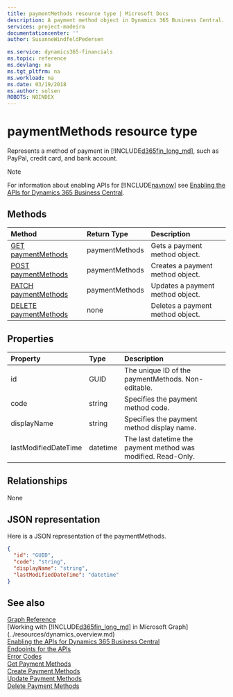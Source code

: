 ```yaml
---
title: paymentMethods resource type | Microsoft Docs
description: A payment method object in Dynamics 365 Business Central.
services: project-madeira
documentationcenter: ''
author: SusanneWindfeldPedersen

ms.service: dynamics365-financials
ms.topic: reference
ms.devlang: na
ms.tgt_pltfrm: na
ms.workload: na
ms.date: 03/19/2018
ms.author: solsen
ROBOTS: NOINDEX
---
```


# paymentMethods resource type
Represents a method of payment in [!INCLUDE[d365fin_long_md](../../includes/d365fin_long_md.md)], such as PayPal, credit card, and bank account.

> [!NOTE]  
> For information about enabling APIs for [!INCLUDE[navnow](../../includes/navnow_md.md)] see [Enabling the APIs for Dynamics 365 Business Central](../../enabling-apis-for-dynamics-nav.md).

## Methods

| Method                                                          | Return Type  |Description             |
|:----------------------------------------------------------------|:-------------|:-----------------------|
|[GET paymentMethods](../api/dynamics_paymentmethods_get.md)      |paymentMethods|Gets a payment method object.   |
|[POST paymentMethods](../api/dynamics_create_paymentmethods.md)  |paymentMethods|Creates a payment method object.|
|[PATCH paymentMethods](../api/dynamics_paymentmethods_update.md) |paymentMethods|Updates a payment method object.|
|[DELETE paymentMethods](../api/dynamics_paymentmethods_delete.md)|none          |Deletes a payment method object.|

## Properties

| Property           | Type   |Description                                                  |
|:-------------------|:-------|:------------------------------------------------------------|
|id                  |GUID    |The unique ID of the paymentMethods. Non-editable.           |
|code                |string  |Specifies the payment method code.                           |
|displayName         |string  |Specifies the payment method display name.                   |
|lastModifiedDateTime|datetime|The last datetime the payment method was modified. Read-Only.|  


## Relationships
None

## JSON representation

Here is a JSON representation of the paymentMethods.


```json
{
  "id": "GUID",
  "code": "string",
  "displayName": "string",
  "lastModifiedDateTime": "datetime"
}
```

## See also
[Graph Reference](../api/dynamics_graph_reference.md)  
[Working with [!INCLUDE[d365fin_long_md](../../includes/d365fin_long_md.md)] in Microsoft Graph](../resources/dynamics_overview.md)  
[Enabling the APIs for Dynamics 365 Business Central](../../enabling-apis-for-dynamics-nav.md)  
[Endpoints for the APIs](../../endpoints-apis-for-dynamics.md)  
[Error Codes](../dynamics_error_codes.md)  
[Get Payment Methods](../api/dynamics_paymentmethods_get.md)  
[Create Payment Methods](../api/dynamics_create_paymentmethods.md)  
[Update Payment Methods](../api/dynamics_paymentmethods_update.md)  
[Delete Payment Methods](../api/dynamics_paymentmethods_delete.md)  